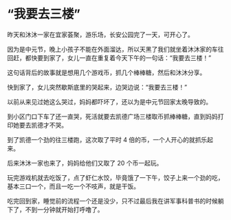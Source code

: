 # “我要去三楼”

昨天和沐沐一家在宜家荟聚，游乐场，长安公园完了一天，可开心了。

因为是中元节，晚上小孩子不能在外面溜达，所以天黑了我们就坐着沐沐家的车往回赶，都快要到家了，女儿一直在重复着今天下午的一句话：“我要去三楼！”

这句话背后的故事就是想用几个游戏币，抓几个棒棒糖，然后和沐沐分享。

快到家了，女儿突然歇斯底里的哭起来，边哭边说：“我要去三楼！”

以前从来见过她这么哭过，妈妈都吓坏了，还以为是中元节回家太晚导致的。

到小区门口下车了还一直哭，死活就要去凯德广场三楼取币抓棒棒糖，直到妈妈打印她要去凯德才不哭。

到了凯德一个劲的往三楼跑，这次取了平时 4 倍的币，一个人开心的就抓乐起来。

后来沐沐一家也来了，妈妈给他们又取了 20 个币一起玩。

玩完游戏机就去吃饭了，点了虾仁水饺，毕竟饿了一下午，饺子上来一个劲的吃，基本三口一个，而且一吃一个不吱声，就是干饭。

吃完回到家，睡觉前的流程一个还是没少，只不过最后我在讲军事科普书的时候躺下了，不到一分钟就开始打呼噜了。

